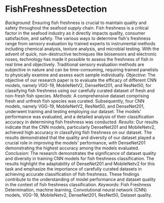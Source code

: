 # FishFreshnessDetection

*Background*: Ensuring fish freshness is crucial to maintain quality and safety throughout the seafood supply chain. Fish freshness is a critical factor in the seafood industry as it directly impacts quality, consumer satisfaction, and safety. The various ways to determine fish's freshness range from sensory evaluation by trained experts to instrumental methods including chemical analysis, texture analysis, and microbial testing. With the advent of quick, non-destructive techniques like biosensors and electronic noses, technology has made it possible to assess the freshness of fish in real time and objectively. Traditional sensory evaluation methods are subjective in nature and can be time-consuming, requiring trained panelists to physically examine and assess each sample individually.
*Objective*: The objective of our research paper is to evaluate the efficacy of different CNN models, namely VGG-19, MobileNetV2, DenseNet201, and ResNet50, for classifying fish freshness using our carefully curated dataset of fresh and non-fresh fish species.
*Methods*: A comprehensive dataset comprising fresh and unfresh fish species was curated. Subsequently, four CNN models, namely VGG-19, MobileNetV2, ResNet50, and DenseNet201, underwent training and testing employing our dataset. The models' performance was evaluated, and a detailed analysis of their classification accuracy in determining fish freshness was conducted.
*Results*: Our results indicate that the CNN models, particularly DenseNet201 and MobileNetv2, achieved high accuracy in classifying fish freshness on our dataset. The results demonstrated that the quality and diversity of our dataset played a crucial role in improving the models' performance, with DenseNet201 demonstrating the highest accuracy among the models evaluated.
*Conclusion*: The research demonstrates the significance of dataset quality and diversity in training CNN models for fish freshness classification. The results highlight the adaptability of DenseNet201 and MobileNetv2 for this task and emphasize the importance of carefully curated datasets in achieving accurate classification of fish freshness. These findings contribute to the understanding of model performance and dataset quality in the context of fish freshness classification.
*Keywords*: Fish Freshness Determination, machine learning, Convolutional neural network (CNN) models, VGG-19, MobileNetv2, DenseNet201, ResNet50, Dataset quality. 	

